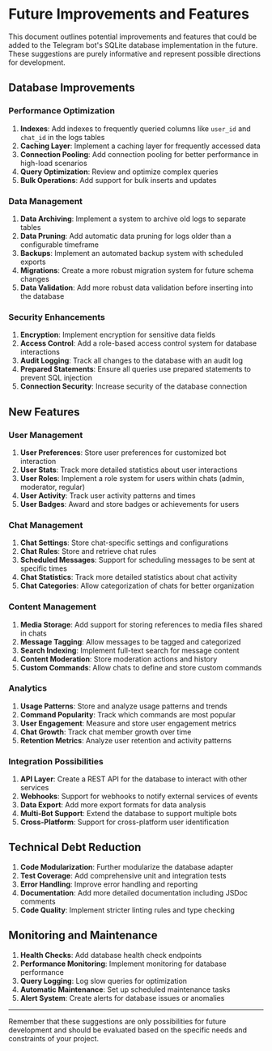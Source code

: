 # Future Improvements and Features

This document outlines potential improvements and features that could be added to the Telegram bot's SQLite database implementation in the future. These suggestions are purely informative and represent possible directions for development.

## Database Improvements

### Performance Optimization

1. **Indexes**: Add indexes to frequently queried columns like `user_id` and `chat_id` in the logs tables
2. **Caching Layer**: Implement a caching layer for frequently accessed data
3. **Connection Pooling**: Add connection pooling for better performance in high-load scenarios
4. **Query Optimization**: Review and optimize complex queries
5. **Bulk Operations**: Add support for bulk inserts and updates

### Data Management

1. **Data Archiving**: Implement a system to archive old logs to separate tables
2. **Data Pruning**: Add automatic data pruning for logs older than a configurable timeframe
3. **Backups**: Implement an automated backup system with scheduled exports
4. **Migrations**: Create a more robust migration system for future schema changes
5. **Data Validation**: Add more robust data validation before inserting into the database

### Security Enhancements

1. **Encryption**: Implement encryption for sensitive data fields
2. **Access Control**: Add a role-based access control system for database interactions
3. **Audit Logging**: Track all changes to the database with an audit log
4. **Prepared Statements**: Ensure all queries use prepared statements to prevent SQL injection
5. **Connection Security**: Increase security of the database connection

## New Features

### User Management

1. **User Preferences**: Store user preferences for customized bot interaction
2. **User Stats**: Track more detailed statistics about user interactions
3. **User Roles**: Implement a role system for users within chats (admin, moderator, regular)
4. **User Activity**: Track user activity patterns and times
5. **User Badges**: Award and store badges or achievements for users

### Chat Management

1. **Chat Settings**: Store chat-specific settings and configurations
2. **Chat Rules**: Store and retrieve chat rules
3. **Scheduled Messages**: Support for scheduling messages to be sent at specific times
4. **Chat Statistics**: Track more detailed statistics about chat activity
5. **Chat Categories**: Allow categorization of chats for better organization

### Content Management

1. **Media Storage**: Add support for storing references to media files shared in chats
2. **Message Tagging**: Allow messages to be tagged and categorized
3. **Search Indexing**: Implement full-text search for message content
4. **Content Moderation**: Store moderation actions and history
5. **Custom Commands**: Allow chats to define and store custom commands

### Analytics

1. **Usage Patterns**: Store and analyze usage patterns and trends
2. **Command Popularity**: Track which commands are most popular
3. **User Engagement**: Measure and store user engagement metrics
4. **Chat Growth**: Track chat member growth over time
5. **Retention Metrics**: Analyze user retention and activity patterns

### Integration Possibilities

1. **API Layer**: Create a REST API for the database to interact with other services
2. **Webhooks**: Support for webhooks to notify external services of events
3. **Data Export**: Add more export formats for data analysis
4. **Multi-Bot Support**: Extend the database to support multiple bots
5. **Cross-Platform**: Support for cross-platform user identification

## Technical Debt Reduction

1. **Code Modularization**: Further modularize the database adapter
2. **Test Coverage**: Add comprehensive unit and integration tests
3. **Error Handling**: Improve error handling and reporting
4. **Documentation**: Add more detailed documentation including JSDoc comments
5. **Code Quality**: Implement stricter linting rules and type checking

## Monitoring and Maintenance

1. **Health Checks**: Add database health check endpoints
2. **Performance Monitoring**: Implement monitoring for database performance
3. **Query Logging**: Log slow queries for optimization
4. **Automatic Maintenance**: Set up scheduled maintenance tasks
5. **Alert System**: Create alerts for database issues or anomalies

---

Remember that these suggestions are only possibilities for future development and should be evaluated based on the specific needs and constraints of your project. 